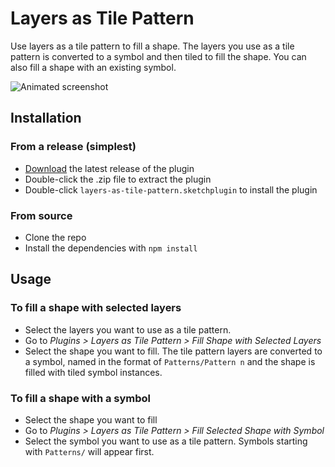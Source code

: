 # Layers as Tile Pattern

Use layers as a tile pattern to fill a shape. The layers you use as a tile pattern is converted to a symbol and then tiled to fill the shape. You can also fill a shape with an existing symbol.

<img src="https://user-images.githubusercontent.com/1472553/54437005-9924c380-472b-11e9-9abe-12e16e085112.gif" alt="Animated screenshot"/>

## Installation
 
### From a release (simplest)
 
- [Download](https://github.com/BohemianCoding/layers-as-tile-pattern-sketchplugin/releases/latest) the latest release of the plugin
- Double-click the .zip file to extract the plugin
- Double-click `layers-as-tile-pattern.sketchplugin` to install the plugin

### From source
 
- Clone the repo
- Install the dependencies with `npm install`

## Usage

### To fill a shape with selected layers

- Select the layers you want to use as a tile pattern.
- Go to _Plugins > Layers as Tile Pattern > Fill Shape with Selected Layers_
- Select the shape you want to fill. The tile pattern layers are converted to a symbol, named in the format of `Patterns/Pattern n` and the shape is filled with tiled symbol instances.

### To fill a shape with a symbol

- Select the shape you want to fill
- Go to _Plugins > Layers as Tile Pattern > Fill Selected Shape with Symbol_
- Select the symbol you want to use as a tile pattern. Symbols starting with `Patterns/` will appear first.

